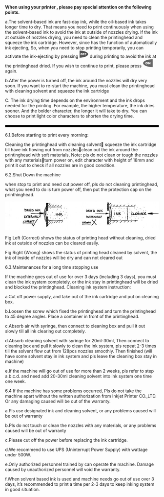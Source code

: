 **When using your printer , please pay special attention on the following points.**

a.The solvent-based ink are fast-day ink, while the oil-based ink takes longer time to dry. That means you need to print continuously when using the solvent-based ink to avoid the ink at outside of nozzles drying. If the ink at outside of nozzles drying, you need to clean the printinghead and squeeze the ink cartridge. However, since has the function of automatically ink ejecting, So, when you need to stop printing temporarily, you can activate
the ink-ejecting by pressing	![](/assets/Image_095.jpg)  during printing to avoid the ink at the printinghead dried. If you wish to continue to print, please press ![](/assets/Image_097.jpg)  again.

b.After the power is turned off, the ink around the nozzles will dry very soon. If you want to re-start the machine, you must clean the printinghead with cleaning solvent and squeeze the ink cartridge

C. The ink drying time depends on the environment and the ink drops needed for the printing. For example, the higher temperature, the ink dries sooner. And the bolder character, the longer it will take to dry. You can choose to print light color characters to shorten the drying time.

![](/assets/Image_004.png)
                                                                   

6.1.Before starting to print every morning:

Cleaning the printinghead with cleaning solvent squeeze the ink cartridge till have ink flowing out from nozzlesclean out the ink around the printinghead with soft materials, Note: pls do not clean or tough the nozzles with any materialsturn power on, edit character with height of 18mm and print it out to check if all nozzles are in good condition.

6.2.Shut Down the machine

when stop to print and need cut power off, pls do not cleaning printinghead, what you need to do is turn power off, then put the protection cap on the printhinghead.

![](/assets/Image_143.jpg)

Fig Left (Correct) shows the status of printing
head without cleaning, dried ink at outside of nozzles can be cleared easily.	

Fig Right (Wrong) shows the status of printing
head cleaned by solvent, the ink of inside of nozzles will be dry and can not cleared out


6.3.Maintenances for a long time stopping use

If the machine goes out of use for over 3 days (including 3 days), you must clean the ink system completely, or the ink stay in printinghead will be dried and blocked the printinghead.
Cleaning ink system instruction:

a.Cut off power supply, and take out of the ink cartridge and put on cleaning box.

b.Loosen the screw which fixed the printinghead and turn the printinghead to 45 degree angles. Place a container in front of the printinghead.

c.Absorb air with syringe, then connect to cleaning box and pull it out slowly till all ink clearing out completely.

d.Absorb cleaning solvent with syringe for 20ml-30ml, Then connect to cleaning box and pull it slowly to clean the ink system, pls repeat 2-3 times till the solvent flow out from 128pcs nozzles smoothly. Then finished (will have some solvent stay in ink system and pls leave the cleaning box stay in machine)

e.If the machine will go out of use for more than 2 weeks, pls refer to step a.b.c.d. and need add 20-30ml cleaning solvent into ink system one time one week.

6.4 If the machine has some problems occurred, Pls do not take the machine apart without the written authorization from Inkjet Printer CO.,LTD. Or any damaging caused will be out of the warranty.

a.Pls use designated ink and cleaning solvent, or any problems caused will be out of warranty

b.Pls do not touch or clean the nozzles with any materials, or any problems caused will be out of warranty

c.Please cut off the power before replacing the ink cartridge.

d.We recommend to use UPS (Uninterrupt Power Supply) with wattage under 500W.

e.Only authorized personnel trained by	can operate the machine. Damage caused by unauthorized personnel will void the warranty.

f.When solvent based ink is used and machine needs go out of use over 3 days, it’s recommended to print a time per 2-3 days to keep inking system in good situation.